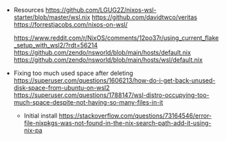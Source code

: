 - Resources
  https://github.com/LGUG2Z/nixos-wsl-starter/blob/master/wsl.nix
  https://github.com/davidtwco/veritas
  https://forrestjacobs.com/nixos-on-wsl/

  https://www.reddit.com/r/NixOS/comments/12po37r/using_current_flake_setup_with_wsl2/?rdt=56214
  https://github.com/zendo/nsworld/blob/main/hosts/default.nix
  https://github.com/zendo/nsworld/blob/main/hosts/wsl/default.nix

- Fixing too much used space after deleting
  https://superuser.com/questions/1606213/how-do-i-get-back-unused-disk-space-from-ubuntu-on-wsl2
  https://superuser.com/questions/1788147/wsl-distro-occupying-too-much-space-despite-not-having-so-many-files-in-it

  - Initial install
    https://stackoverflow.com/questions/73164546/error-file-nixpkgs-was-not-found-in-the-nix-search-path-add-it-using-nix-pa
